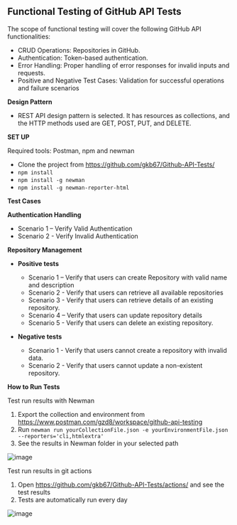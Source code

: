 ## **Functional Testing of GitHub API Tests**

The scope of functional testing will cover the following GitHub API functionalities:
- CRUD Operations: Repositories in GitHub.
- Authentication: Token-based authentication.
- Error Handling: Proper handling of error responses for invalid inputs and requests.
- Positive and Negative Test Cases: Validation for successful operations and failure scenarios

**Design Pattern**
- REST API design pattern is selected. It has resources as collections, and the HTTP methods used are GET, POST, PUT, and DELETE.

**SET UP**

Required tools: Postman, npm and newman
- Clone the project from https://github.com/gkb67/Github-API-Tests/
- `npm install`
- `npm install -g newman`
- `npm install -g newman-reporter-html`

**Test Cases**

**Authentication Handling**
- Scenario 1 – Verify Valid Authentication
- Scenario 2 - Verify Invalid Authentication

**Repository Management**
- **Positive tests**
  - Scenario 1 – Verify that users can create Repository with valid name and description
  - Scenario 2 - Verify that users can retrieve all available repositories
  - Scenario 3 - Verify that users can retrieve details of an existing repository.
  - Scenario 4 – Verify that users can update repository details
  - Scenario 5 - Verify that users can delete an existing repository.
 
- **Negative tests**
  - Scenario 1 - Verify that users cannot create a repository with invalid data.
  - Scenario 2 - Verify that users cannot update a non-existent repository.

**How to Run Tests**

Test run results with Newman
1.	Export the collection and environment from https://www.postman.com/gzd8/workspace/github-api-testing
2.	Run `newman run yourCollectionFile.json -e yourEnvironmentFile.json --reporters='cli,htmlextra'`
3.	See the results in Newman folder in your selected path

![image](https://github.com/user-attachments/assets/ad98f4ea-315d-441c-8b29-6d915a27bc7a)


Test run results in git actions
1. Open https://github.com/gkb67/Github-API-Tests/actions/ and see the test results
2. Tests are automatically run every day

![image](https://github.com/user-attachments/assets/a3bab36e-cb4e-46ff-a095-75c5418fb6ef)

